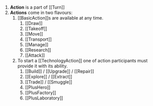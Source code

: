1. **Action** is a part of [[Turn]]
2. **Actions** come in two flavours:
	1. [[BasicAction]]s are available at any time.
		1. [[Draw]]
		2. [[Takeoff]]
		3. [[Move]]
		4. [[Transport]]
		5. [[Manage]]
		6. [[Research]]
		7. [[Attack]]
	2. To start a [[TechnologyAction]] one of action participants must provide it with its ability.
		1. [[Build]] / [[Upgrade]] / [[Repair]]
		2. [[Explore]] / [[Extract]]
		2. [[Trade]] / [[Smuggle]]
		3. [[PlusHero]]
		4. [[PlusFactory]]
		5. [[PlusLaboratory]]
